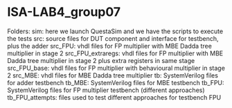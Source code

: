 # ISA-LAB4_group07
Folders:
	sim: here we launch QuestaSim and we have the scripts to execute the tests
	src: source files for DUT component and interface for testbench, plus the adder
	src_FPU: vhdl files for FP multiplier with MBE Dadda tree multiplier in stage 2
	src_FPU_extraregs: vhdl files for FP multiplier with MBE Dadda tree multiplier in stage 2 plus extra registers in same stage
	src_FPU_base: vhdl files for FP multiplier with behavioural multiplier in stage 2
	src_MBE: vhdl files for MBE Dadda tree multiplier
	tb: SystemVerilog files for adder testbench
	tb_MBE: SystemVerilog files for MBE testbench
	tb_FPU: SystemVerilog files for FP multiplier testbench (different approaches)
	tb_FPU_attempts: files used to test different approaches for testbench FPU
